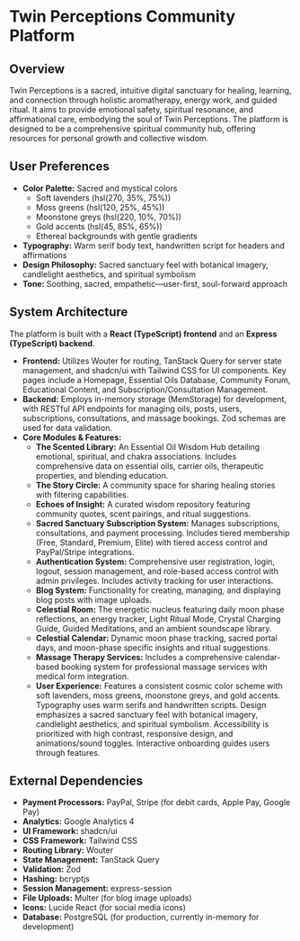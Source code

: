 # Twin Perceptions Community Platform

## Overview
Twin Perceptions is a sacred, intuitive digital sanctuary for healing, learning, and connection through holistic aromatherapy, energy work, and guided ritual. It aims to provide emotional safety, spiritual resonance, and affirmational care, embodying the soul of Twin Perceptions. The platform is designed to be a comprehensive spiritual community hub, offering resources for personal growth and collective wisdom.

## User Preferences
- **Color Palette:** Sacred and mystical colors
  - Soft lavenders (hsl(270, 35%, 75%))
  - Moss greens (hsl(120, 25%, 45%))
  - Moonstone greys (hsl(220, 10%, 70%))
  - Gold accents (hsl(45, 85%, 65%))
  - Ethereal backgrounds with gentle gradients
- **Typography:** Warm serif body text, handwritten script for headers and affirmations
- **Design Philosophy:** Sacred sanctuary feel with botanical imagery, candlelight aesthetics, and spiritual symbolism
- **Tone:** Soothing, sacred, empathetic—user-first, soul-forward approach

## System Architecture
The platform is built with a **React (TypeScript) frontend** and an **Express (TypeScript) backend**.
- **Frontend:** Utilizes Wouter for routing, TanStack Query for server state management, and shadcn/ui with Tailwind CSS for UI components. Key pages include a Homepage, Essential Oils Database, Community Forum, Educational Content, and Subscription/Consultation Management.
- **Backend:** Employs in-memory storage (MemStorage) for development, with RESTful API endpoints for managing oils, posts, users, subscriptions, consultations, and massage bookings. Zod schemas are used for data validation.
- **Core Modules & Features:**
    - **The Scented Library:** An Essential Oil Wisdom Hub detailing emotional, spiritual, and chakra associations. Includes comprehensive data on essential oils, carrier oils, therapeutic properties, and blending education.
    - **The Story Circle:** A community space for sharing healing stories with filtering capabilities.
    - **Echoes of Insight:** A curated wisdom repository featuring community quotes, scent pairings, and ritual suggestions.
    - **Sacred Sanctuary Subscription System:** Manages subscriptions, consultations, and payment processing. Includes tiered membership (Free, Standard, Premium, Elite) with tiered access control and PayPal/Stripe integrations.
    - **Authentication System:** Comprehensive user registration, login, logout, session management, and role-based access control with admin privileges. Includes activity tracking for user interactions.
    - **Blog System:** Functionality for creating, managing, and displaying blog posts with image uploads.
    - **Celestial Room:** The energetic nucleus featuring daily moon phase reflections, an energy tracker, Light Ritual Mode, Crystal Charging Guide, Guided Meditations, and an ambient soundscape library.
    - **Celestial Calendar:** Dynamic moon phase tracking, sacred portal days, and moon-phase specific insights and ritual suggestions.
    - **Massage Therapy Services:** Includes a comprehensive calendar-based booking system for professional massage services with medical form integration.
    - **User Experience:** Features a consistent cosmic color scheme with soft lavenders, moss greens, moonstone greys, and gold accents. Typography uses warm serifs and handwritten scripts. Design emphasizes a sacred sanctuary feel with botanical imagery, candlelight aesthetics, and spiritual symbolism. Accessibility is prioritized with high contrast, responsive design, and animations/sound toggles. Interactive onboarding guides users through features.

## External Dependencies
- **Payment Processors:** PayPal, Stripe (for debit cards, Apple Pay, Google Pay)
- **Analytics:** Google Analytics 4
- **UI Framework:** shadcn/ui
- **CSS Framework:** Tailwind CSS
- **Routing Library:** Wouter
- **State Management:** TanStack Query
- **Validation:** Zod
- **Hashing:** bcryptjs
- **Session Management:** express-session
- **File Uploads:** Multer (for blog image uploads)
- **Icons:** Lucide React (for social media icons)
- **Database:** PostgreSQL (for production, currently in-memory for development)